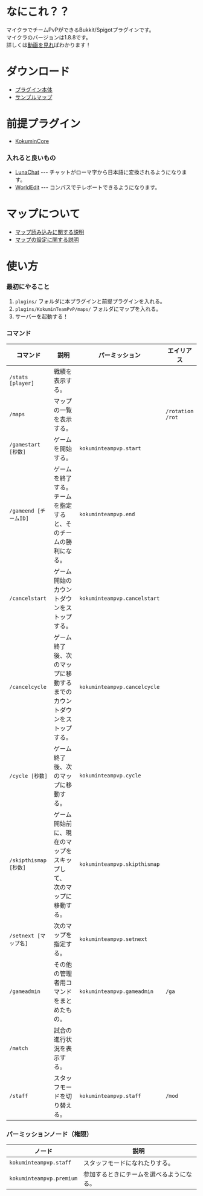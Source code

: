 # なにこれ？？
マイクラでチームPvPができるBukkit/Spigotプラグインです。<br>
マイクラのバージョンは1.8.8です。<br>
詳しくは[動画を見れ](https://www.youtube.com/watch?v=0ZtPD4e_Xq0)ばわかります！
# ダウンロード
- [プラグイン本体](https://github.com/natyu192/KokuminTeamPvP/releases/latest)
- [サンプルマップ](https://natyu192.github.io/Kokumin%20Space.zip)
# 前提プラグイン
- [KokuminCore](../../../KokuminCore/releases/latest)
### 入れると良いもの
- [LunaChat](https://www.spigotmc.org/resources/lunachat.82293/) --- チャットがローマ字から日本語に変換されるようになります。
- [WorldEdit](https://dev.bukkit.org/projects/worldedit) --- コンパスでテレポートできるようになります。
# マップについて
- [マップ読み込みに関する説明](https://kokuminteampvp.readthedocs.io/ja/latest/tutorial/first.html)
- [マップの設定に関する説明](https://kokuminteampvp.readthedocs.io/ja/latest/)
# 使い方
### 最初にやること
1. `plugins/` フォルダに本プラグインと前提プラグインを入れる。
2. `plugins/KokuminTeamPvP/maps/` フォルダにマップを入れる。
3. サーバーを起動する！
### コマンド
|コマンド|説明|パーミッション|エイリアス|
|---|---|---|---|
|`/stats [player]`|戦績を表示する。|||
|`/maps`|マップの一覧を表示する。||`/rotation`<br>`/rot`|
|`/gamestart [秒数]`|ゲームを開始する。|`kokuminteampvp.start`||
|`/gameend [チームID]`|ゲームを終了する。<br>チームを指定すると、そのチームの勝利になる。|`kokuminteampvp.end`||
|`/cancelstart`|ゲーム開始のカウントダウンをストップする。|`kokuminteampvp.cancelstart`||
|`/cancelcycle`|ゲーム終了後、次のマップに移動するまでの<br>カウントダウンをストップする。|`kokuminteampvp.cancelcycle`||
|`/cycle [秒数]`|ゲーム終了後、次のマップに移動する。|`kokuminteampvp.cycle`||
|`/skipthismap [秒数]`|ゲーム開始前に、現在のマップをスキップして、<br>次のマップに移動する。|`kokuminteampvp.skipthismap`||
|`/setnext [マップ名]`|次のマップを指定する。|`kokuminteampvp.setnext`||
|`/gameadmin`|その他の管理者用コマンドをまとめたもの。|`kokuminteampvp.gameadmin`|`/ga`|
|`/match`|試合の進行状況を表示する。|||
|`/staff`|スタッフモードを切り替える。|`kokuminteampvp.staff`|`/mod`|
### パーミッションノード（権限）
|ノード|説明|
|---|---|
|`kokuminteampvp.staff`|スタッフモードになれたりする。|
|`kokuminteampvp.premium`|参加するときにチームを選べるようになる。|
